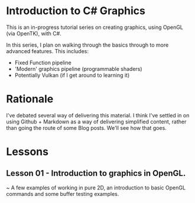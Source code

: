 # Introduction to C# Graphics

This is an in-progress tutorial series on creating graphics, using OpenGL (via OpenTK), with C#.

In this series, I plan on walking through the basics through to more advanced features. This includes:
- Fixed Function pipeline
- 'Modern' graphics pipeline (programmable shaders)
- Potentially Vulkan (if I get around to learning it)


# Rationale

I've debated several way of delivering this material. I think I've settled in on using Github + Markdown as a way of delivering
simplified content, rather than going the route of some Blog posts. We'll see how that goes.

# Lessons

## Lesson 01 - Introduction to graphics in OpenGL.

~ A few examples of working in pure 2D, an introduction to basic OpenGL commands and some buffer testing examples.